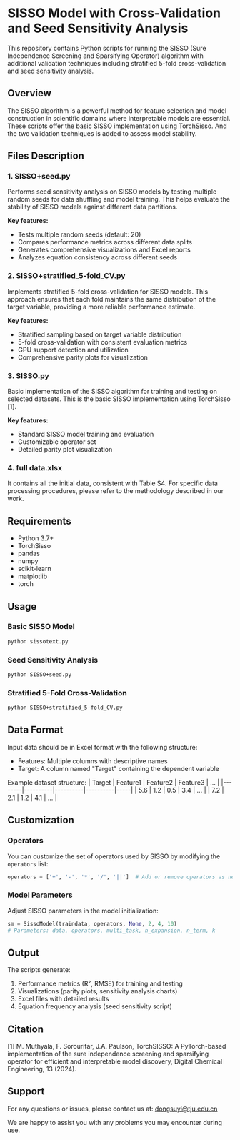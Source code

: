 # SISSO Model with Cross-Validation and Seed Sensitivity Analysis

This repository contains Python scripts for running the SISSO (Sure Independence Screening and Sparsifying Operator) algorithm with additional validation techniques including stratified 5-fold cross-validation and seed sensitivity analysis.

## Overview

The SISSO algorithm is a powerful method for feature selection and model construction in scientific domains where interpretable models are essential. These scripts offer the basic SISSO implementation using TorchSisso. And the two validation techniques is added to assess model stability.
## Files Description

### 1. SISSO+seed.py
Performs seed sensitivity analysis on SISSO models by testing multiple random seeds for data shuffling and model training. This helps evaluate the stability of SISSO models against different data partitions.

**Key features:**
- Tests multiple random seeds (default: 20)
- Compares performance metrics across different data splits
- Generates comprehensive visualizations and Excel reports
- Analyzes equation consistency across different seeds

### 2. SISSO+stratified_5-fold_CV.py
Implements stratified 5-fold cross-validation for SISSO models. This approach ensures that each fold maintains the same distribution of the target variable, providing a more reliable performance estimate.

**Key features:**
- Stratified sampling based on target variable distribution
- 5-fold cross-validation with consistent evaluation metrics
- GPU support detection and utilization
- Comprehensive parity plots for visualization

### 3. SISSO.py
Basic implementation of the SISSO algorithm for training and testing on selected datasets. This is the basic SISSO implementation using TorchSisso [1].

**Key features:**
- Standard SISSO model training and evaluation
- Customizable operator set
- Detailed parity plot visualization

### 4. full data.xlsx
It contains all the initial data, consistent with Table S4. For specific data processing procedures, please refer to the methodology described in our work.

## Requirements

- Python 3.7+
- TorchSisso
- pandas
- numpy
- scikit-learn
- matplotlib
- torch

## Usage

### Basic SISSO Model
```bash
python sissotext.py
```

### Seed Sensitivity Analysis
```bash
python SISSO+seed.py
```

### Stratified 5-Fold Cross-Validation
```bash
python SISSO+stratified_5-fold_CV.py
```

## Data Format

Input data should be in Excel format with the following structure:
- Features: Multiple columns with descriptive names
- Target: A column named "Target" containing the dependent variable

Example dataset structure:
| Target | Feature1 | Feature2 | Feature3 | ... | 
|--------|----------|----------|----------|-----|
| 5.6    | 1.2      | 0.5      | 3.4      | ... |
| 7.2    | 2.1      | 1.2      | 4.1      | ... |

## Customization

### Operators
You can customize the set of operators used by SISSO by modifying the `operators` list:
```python
operators = ['+', '-', '*', '/', '||']  # Add or remove operators as needed
```

### Model Parameters
Adjust SISSO parameters in the model initialization:
```python
sm = SissoModel(traindata, operators, None, 2, 4, 10)
# Parameters: data, operators, multi_task, n_expansion, n_term, k
```

## Output

The scripts generate:
1. Performance metrics (R², RMSE) for training and testing
2. Visualizations (parity plots, sensitivity analysis charts)
3. Excel files with detailed results
4. Equation frequency analysis (seed sensitivity script)

## Citation

[1] M. Muthyala, F. Sorourifar, J.A. Paulson, TorchSISSO: A PyTorch-based implementation of the sure independence screening and sparsifying operator for efficient and interpretable model discovery, Digital Chemical Engineering, 13 (2024).

## Support

For any questions or issues, please contact us at: dongsuyi@tju.edu.cn

We are happy to assist you with any problems you may encounter during use.

